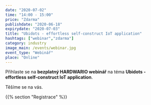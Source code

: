 ```yaml
---
date: "2020-07-02"
time: "14:00 - 15:00"
price: "Zdarma"
publishdate: "2020-06-18"
expirydate: "2020-07-03"
title: "Ubidots - effortless self-construct IoT application"
hashtags: ["webinar","zdarma"]
category: industry
image_main: /events/webinar.jpg
event_type: "Webinář"
place: "Online"
---
```


Přihlaste se na **bezplatný HARDWARIO webinář** na téma **Ubidots - effortless self-construct IoT application**.

Těšíme se na vás.

{{% section "Registrace" %}}

<script charset="utf-8" type="text/javascript" src="//js.hsforms.net/forms/shell.js"></script>
<script>
jQuery(window).scroll(function() {
if (!jQuery('.hbspt-form').length) {
hbspt.forms.create({
    portalId: "5453210",
    formId: "f154c223-9ff6-402d-90bb-9ad2daa9572d"
});
}
});
</script>

